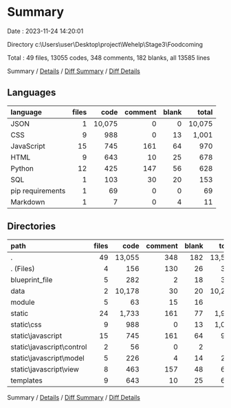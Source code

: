 # Summary

Date : 2023-11-24 14:20:01

Directory c:\\Users\\user\\Desktop\\project\\Wehelp\\Stage3\\Foodcoming

Total : 49 files,  13055 codes, 348 comments, 182 blanks, all 13585 lines

Summary / [Details](details.md) / [Diff Summary](diff.md) / [Diff Details](diff-details.md)

## Languages
| language | files | code | comment | blank | total |
| :--- | ---: | ---: | ---: | ---: | ---: |
| JSON | 1 | 10,075 | 0 | 0 | 10,075 |
| CSS | 9 | 988 | 0 | 13 | 1,001 |
| JavaScript | 15 | 745 | 161 | 64 | 970 |
| HTML | 9 | 643 | 10 | 25 | 678 |
| Python | 12 | 425 | 147 | 56 | 628 |
| SQL | 1 | 103 | 30 | 20 | 153 |
| pip requirements | 1 | 69 | 0 | 0 | 69 |
| Markdown | 1 | 7 | 0 | 4 | 11 |

## Directories
| path | files | code | comment | blank | total |
| :--- | ---: | ---: | ---: | ---: | ---: |
| . | 49 | 13,055 | 348 | 182 | 13,585 |
| . (Files) | 4 | 156 | 130 | 26 | 312 |
| blueprint_file | 5 | 282 | 2 | 18 | 302 |
| data | 2 | 10,178 | 30 | 20 | 10,228 |
| module | 5 | 63 | 15 | 16 | 94 |
| static | 24 | 1,733 | 161 | 77 | 1,971 |
| static\\css | 9 | 988 | 0 | 13 | 1,001 |
| static\\javascript | 15 | 745 | 161 | 64 | 970 |
| static\\javascript\\control | 2 | 56 | 0 | 2 | 58 |
| static\\javascript\\model | 5 | 226 | 4 | 14 | 244 |
| static\\javascript\\view | 8 | 463 | 157 | 48 | 668 |
| templates | 9 | 643 | 10 | 25 | 678 |

Summary / [Details](details.md) / [Diff Summary](diff.md) / [Diff Details](diff-details.md)